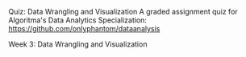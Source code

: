 Quiz: Data Wrangling and Visualization
A graded assignment quiz for Algoritma's Data Analytics Specialization:
https://github.com/onlyphantom/dataanalysis

Week 3: Data Wrangling and Visualization
